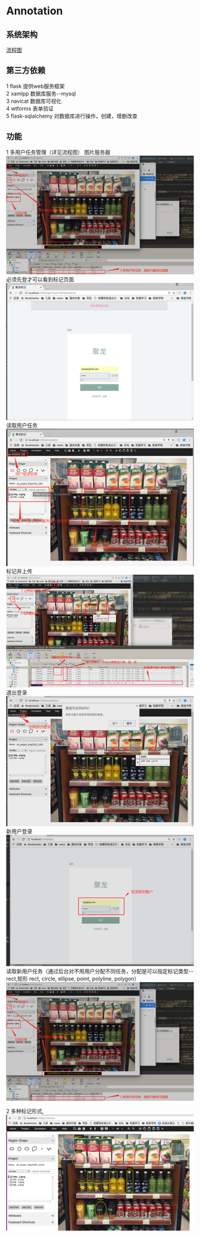 # Annotation
## 系统架构
[流程图](http://note.youdao.com/noteshare?id=a1a224f51c2e18a3c3e36eb6ef268bbe)
## 第三方依赖
1 flask 提供web服务框架   
2 xamlpp 数据库服务--mysql    
3 navicat 数据库可视化  
4 wtforms 表单验证  
5 flask-sqlalchemy  对数据库进行操作，创建，增删改查  
  
  
## 功能
1 多用户任务管理（详见流程图）
图片服务器   
![图片服务器](https://github.com/zbzstar/pictures_markdown/blob/master/annotation/show6.png)
必须先登才可以看到标记页面  
![用户登录](https://github.com/zbzstar/pictures_markdown/blob/master/annotation/show1.png)
读取用户任务    
![使用界面1](https://github.com/zbzstar/pictures_markdown/blob/master/annotation/show2.png)
标记并上传    
![使用界面2](https://github.com/zbzstar/pictures_markdown/blob/master/annotation/show3.png)
退出登录  
![使用界面3](https://github.com/zbzstar/pictures_markdown/blob/master/annotation/show4.png)
新用户登录  
![使用界面4](https://github.com/zbzstar/pictures_markdown/blob/master/annotation/show5.png)
读取新用户任务（通过后台对不用用户分配不同任务，分配是可以指定标记类型--rect,矩形 rect, circle, ellipse, point, polyline, polygon）    
![使用界面5](https://github.com/zbzstar/pictures_markdown/blob/master/annotation/show6.png)


2 多种标记形式, 
![如图](https://github.com/zbzstar/pictures_markdown/blob/master/annotation/show.jpg)  

